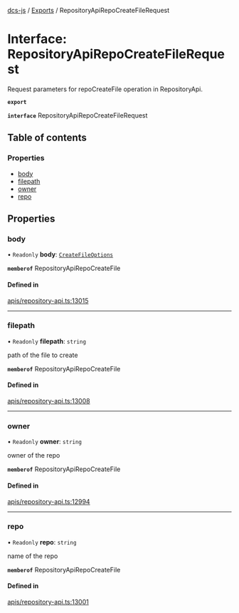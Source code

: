[dcs-js](../README.md) / [Exports](../modules.md) / RepositoryApiRepoCreateFileRequest

# Interface: RepositoryApiRepoCreateFileRequest

Request parameters for repoCreateFile operation in RepositoryApi.

**`export`**

**`interface`** RepositoryApiRepoCreateFileRequest

## Table of contents

### Properties

- [body](RepositoryApiRepoCreateFileRequest.md#body)
- [filepath](RepositoryApiRepoCreateFileRequest.md#filepath)
- [owner](RepositoryApiRepoCreateFileRequest.md#owner)
- [repo](RepositoryApiRepoCreateFileRequest.md#repo)

## Properties

### <a id="body" name="body"></a> body

• `Readonly` **body**: [`CreateFileOptions`](CreateFileOptions.md)

**`memberof`** RepositoryApiRepoCreateFile

#### Defined in

[apis/repository-api.ts:13015](https://github.com/unfoldingWord/dcs-js/blob/b29eb7a/apis/repository-api.ts#L13015)

___

### <a id="filepath" name="filepath"></a> filepath

• `Readonly` **filepath**: `string`

path of the file to create

**`memberof`** RepositoryApiRepoCreateFile

#### Defined in

[apis/repository-api.ts:13008](https://github.com/unfoldingWord/dcs-js/blob/b29eb7a/apis/repository-api.ts#L13008)

___

### <a id="owner" name="owner"></a> owner

• `Readonly` **owner**: `string`

owner of the repo

**`memberof`** RepositoryApiRepoCreateFile

#### Defined in

[apis/repository-api.ts:12994](https://github.com/unfoldingWord/dcs-js/blob/b29eb7a/apis/repository-api.ts#L12994)

___

### <a id="repo" name="repo"></a> repo

• `Readonly` **repo**: `string`

name of the repo

**`memberof`** RepositoryApiRepoCreateFile

#### Defined in

[apis/repository-api.ts:13001](https://github.com/unfoldingWord/dcs-js/blob/b29eb7a/apis/repository-api.ts#L13001)
